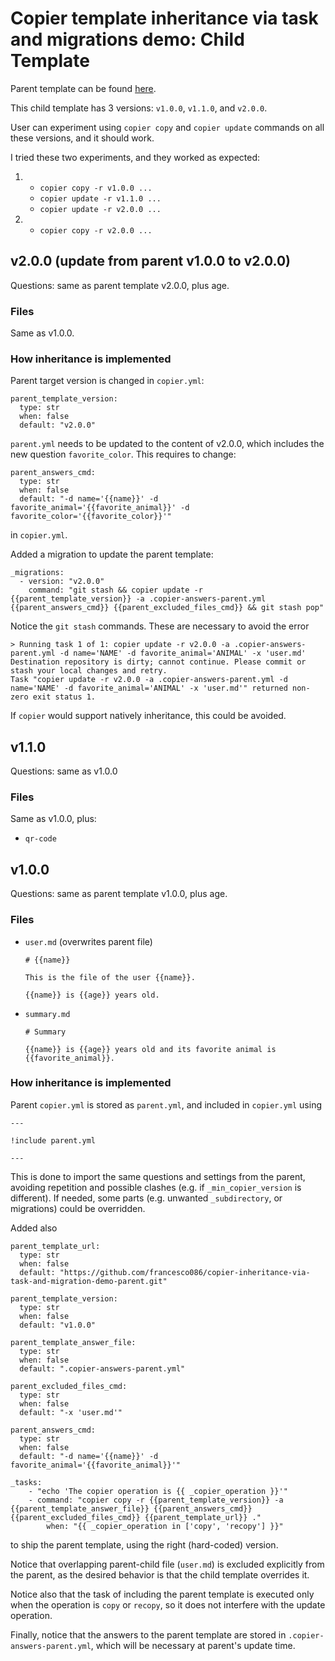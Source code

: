 # Copier template inheritance via task and migrations demo: Child Template

Parent template can be found [here](https://github.com/francesco086/copier-inheritance-via-task-and-migration-demo-parent).

This child template has 3 versions: `v1.0.0`, `v1.1.0`, and `v2.0.0`.

User can experiment using `copier copy` and `copier update` commands on all these versions, and it should work.

I tried these two experiments, and they worked as expected:

1. - `copier copy -r v1.0.0 ...`
   - `copier update -r v1.1.0 ...`
   - `copier update -r v2.0.0 ...`
2. - `copier copy -r v2.0.0 ...`

## v2.0.0 (update from parent v1.0.0 to v2.0.0)

Questions: same as parent template v2.0.0, plus age.

### Files

Same as v1.0.0.

### How inheritance is implemented

Parent target version is changed in `copier.yml`:
```
parent_template_version:
  type: str
  when: false
  default: "v2.0.0"
```

`parent.yml` needs to be updated to the content of v2.0.0, which includes the new question `favorite_color`.
This requires to change:
```
parent_answers_cmd:
  type: str
  when: false
  default: "-d name='{{name}}' -d favorite_animal='{{favorite_animal}}' -d favorite_color='{{favorite_color}}'"
```
in `copier.yml`.

Added a migration to update the parent template:
```
_migrations:
  - version: "v2.0.0"
    command: "git stash && copier update -r {{parent_template_version}} -a .copier-answers-parent.yml {{parent_answers_cmd}} {{parent_excluded_files_cmd}} && git stash pop"
```

Notice the `git stash` commands. These are necessary to avoid the error
```
> Running task 1 of 1: copier update -r v2.0.0 -a .copier-answers-parent.yml -d name='NAME' -d favorite_animal='ANIMAL' -x 'user.md'
Destination repository is dirty; cannot continue. Please commit or stash your local changes and retry.
Task "copier update -r v2.0.0 -a .copier-answers-parent.yml -d name='NAME' -d favorite_animal='ANIMAL' -x 'user.md'" returned non-zero exit status 1.
```
If `copier` would support natively inheritance, this could be avoided.

## v1.1.0

Questions: same as v1.0.0

### Files

Same as v1.0.0, plus:

- `qr-code`

## v1.0.0

Questions: same as parent template v1.0.0, plus age.

### Files

- `user.md` (overwrites parent file)
  ```
  # {{name}}

  This is the file of the user {{name}}.

  {{name}} is {{age}} years old.
  ```
- `summary.md`
  ```
  # Summary

  {{name}} is {{age}} years old and its favorite animal is {{favorite_animal}}.
  ```

### How inheritance is implemented

Parent `copier.yml` is stored as `parent.yml`, and included in `copier.yml` using
```
---

!include parent.yml

---
```
This is done to import the same questions and settings from the parent, avoiding repetition and possible clashes (e.g. if `_min_copier_version` is different).
If needed, some parts (e.g. unwanted `_subdirectory`, or migrations) could be overridden.

Added also
```
parent_template_url:
  type: str
  when: false
  default: "https://github.com/francesco086/copier-inheritance-via-task-and-migration-demo-parent.git"

parent_template_version:
  type: str
  when: false
  default: "v1.0.0"

parent_template_answer_file:
  type: str
  when: false
  default: ".copier-answers-parent.yml"

parent_excluded_files_cmd:
  type: str
  when: false
  default: "-x 'user.md'"

parent_answers_cmd:
  type: str
  when: false
  default: "-d name='{{name}}' -d favorite_animal='{{favorite_animal}}'"

_tasks:
    - "echo 'The copier operation is {{ _copier_operation }}'"
    - command: "copier copy -r {{parent_template_version}} -a {{parent_template_answer_file}} {{parent_answers_cmd}} {{parent_excluded_files_cmd}} {{parent_template_url}} ."
        when: "{{ _copier_operation in ['copy', 'recopy'] }}"
```
to ship the parent template, using the right (hard-coded) version.

Notice that overlapping parent-child file (`user.md`) is excluded explicitly from the parent, as the desired behavior is that the child template overrides it.

Notice also that the task of including the parent template is executed only when the operation is `copy` or `recopy`, so it does not interfere with the update operation.

Finally, notice that the answers to the parent template are stored in `.copier-answers-parent.yml`, which will be necessary at parent's update time.